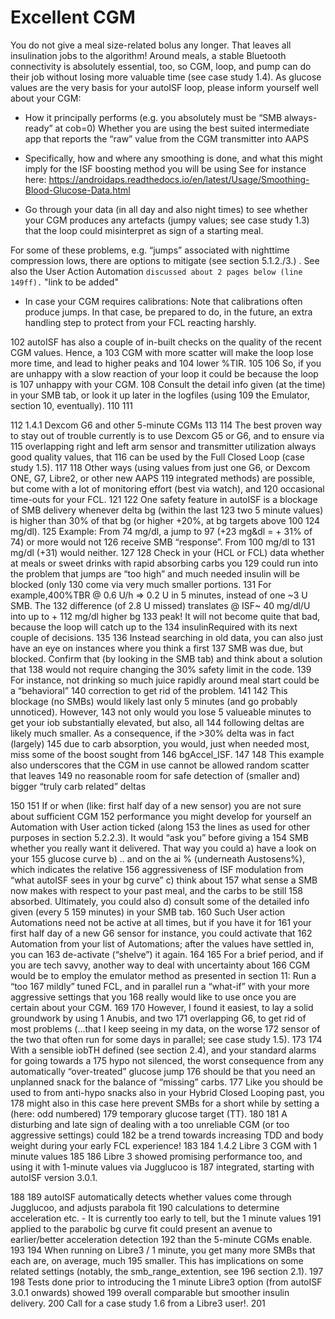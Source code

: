 # Excellent CGM

You do not give a meal size-related bolus any longer. That leaves all insulination jobs to the
algorithm! Around meals, a stable Bluetooth connectivity is absolutely essential, too, so CGM,
loop, and pump can do their job without losing more valuable time (see case study 1.4).
	As glucose values are the very basis for your autoISF loop, please inform yourself well about your CGM:
- How it principally performs (e.g. you absolutely must be “SMB always-ready” at cob=0) 
Whether you are using the best suited intermediate app that reports the “raw” value from
the CGM transmitter into AAPS

- Specifically, how and where any smoothing is done, and what this might imply for the ISF
boosting method you will be using See for instance here:
https://androidaps.readthedocs.io/en/latest/Usage/Smoothing-Blood-Glucose-Data.html

- Go through your data (in all day and also night times) to see whether your CGM produces
any artefacts (jumpy values; see case study 1.3) that the loop could misinterpret as sign of
a starting meal.

For some of these problems, e.g. “jumps” associated with nighttime compression lows,
there are options to mitigate (see section 5.1.2./3.) . See also the User Action Automation 
`discussed about 2 pages below (line 149ff).`  "link to be added"

- In case your CGM requires calibrations: Note that calibrations often produce jumps. In that
case, be prepared to do, in the future, an extra handling step to protect from your FCL reacting harshly.


102	autoISF has also a couple of in-built checks on the quality of the recent CGM values. Hence, a
103	CGM with more scatter will make the loop lose more time, and lead to higher peaks and
104	lower %TIR.
105
106	So, if you are unhappy with a slow reaction of your loop it could be because the loop is
107	unhappy with your CGM.
108	Consult the detail info given (at the time) in your SMB tab, or look it up later in the logfiles (using
109	the Emulator, section 10, eventually).
110
111

112	1.4.1 Dexcom G6 and other 5-minute CGMs
113
114	The best proven way to stay out of trouble currently is to use Dexcom G5 or G6, and to ensure via
115	overlapping right and left arm sensor and transmitter utilization always good quality values, that
116	can be used by the Full Closed Loop (case study 1.5).
117
118	Other ways (using values from just one G6, or Dexcom ONE, G7, Libre2, or other new AAPS
119	integrated methods) are possible, but come with a lot of monitoring effort (best via watch), and
120	occasional time-outs for your FCL.
121
122	One safety feature in autoISF is a blockage of SMB delivery whenever delta bg (within the last
123	two 5 minute values) is higher than 30% of that bg (or higher +20%, at bg targets above 100
124	mg/dl).
125	Example: From 74 mg/dl, a jump to 97 (+23 mg&dl = + 31% of 74) or more would not
126	receive SMB “response”. From 100 mg/dl to 131 mg/dl (+31) would neither.
127
128	Check in your (HCL or FCL) data whether at meals or sweet drinks with rapid absorbing carbs you
129	could run into the problem that jumps are “too high” and much needed insulin will be blocked (only
130	come via very much smaller portions.
131	For example,400%TBR @ 0.6 U/h => 0.2 U in 5 minutes, instead of one ~3 U SMB. The
132	difference (of 2.8 U missed) translates @ ISF~ 40 mg/dl/U into up to + 112 mg/dl higher bg
133	peak! It will not become quite that bad, because the loop will catch up to the
134	insulinRequired with its next couple of decisions.
135
136	Instead searching in old data, you can also just have an eye on instances where you think a first
137	SMB was due, but blocked. Confirm that (by looking in the SMB tab) and think about a solution that
138	would not require changing the 30% safety limit in the code.
139	For instance, not drinking so much juice rapidly around meal start could be a “behavioral”
140	correction to get rid of the problem.
141
142	This blockage (no SMBs) would likely last only 5 minutes (and go probably unnoticed). However,
143	not only would you lose 5 valueable minutes to get your iob substantially elevated, but also, all
144	following deltas are likely much smaller. As a consequence, if the >30% delta was in fact (largely)
145	due to carb absorption, you would, just when needed most, miss some of the boost sought from
146	bgAccel_ISF.
147
148	This example also underscores that the CGM in use cannot be allowed random scatter that leaves
149	no reasonable room for safe detection of (smaller and) bigger “truly carb related” deltas

150
151	If or when (like: first half day of a new sensor) you are not sure about sufficient CGM
152	performance you might develop for yourself an Automation with User action ticked (along
153	the lines as used for other purposes in section 5.2.2.3). It would “ask you” before giving a
154	SMB whether you really want it delivered. That way you could a) have a look on your
155	glucose curve b) .. and on the ai % (underneath Austosens%), which indicates the relative
156	aggressiveness of ISF modulation from “what autoISF sees in your bg curve” c) think about
157	what sense a SMB now makes with respect to your past meal, and the carbs to be still
158	absorbed. Ultimately, you could also d) consult some of the detailed info given (every 5
159	minutes) in your SMB tab.
160	Such User action Automations need not be active at all times, but if you have it for
161	your first half day of a new G6 sensor for instance, you could activate that
162	Automation from your list of Automations; after the values have settled in, you can
163	de-activate (“shelve”) it again.
164
165	For a brief period, and if you are tech savvy, another way to deal with uncertainty about
166	CGM would be to employ the emulator method as presented in section 11: Run a “too
167	mildly” tuned FCL, and in parallel run a “what-if” with your more aggressive settings that you
168	really would like to use once you are certain about your CGM.
169
170	However, I found it easiest, to lay a solid groundwork by using 1 Anubis, and two
171	overlapping G6, to get rid of most problems (…that I keep seeing in my data, on the worse
172	sensor of the two that often run for some days in parallel; see case study 1.5).
173
174	With a sensible iobTH defined (see section 2.4), and your standard alarms for going towards a
175	hypo not silenced, the worst consequence from any automatically “over-treated” glucose jump
176	should be that you need an unplanned snack for the balance of “missing” carbs.
177	Like you should be used to from anti-hypo snacks also in your Hybrid Closed Looping past, you
178	might also in this case here prevent SMBs for a short while by setting a (here: odd numbered)
179	temporary glucose target (TT).
180
181	A disturbing and late sign of dealing with a too unreliable CGM (or too aggressive settings) could
182	be a trend towards increasing TDD and body weight during your early FCL experience!
183
184	1.4.2 Libre 3 CGM with 1 minute values
185
186	Libre 3 showed promising performance too, and using it with 1-minute values via Jugglucoo is
187	integrated, starting with autoISF version 3.0.1.

188
189	autoISF automatically detects whether values come through Jugglucoo, and adjusts parabola fit
190	calculations to determine acceleration etc. - It is currently too early to tell, but the 1 minute values
191	applied to the parabolic bg curve fit could present an avenue to earlier/better acceleration detection
192	than the 5-minute CGMs enable.
193
194	When running on Libre3 / 1 minute, you get many more SMBs that each are, on average, much
195	smaller. This has implications on some related settings (notably, the smb_range_extention, see
196	section 2.1).
197
198	Tests done prior to introducing the 1 minute Libre3 option (from autoISF 3.0.1 onwards) showed
199	overall comparable but smoother insulin delivery.
200	Call for a case study 1.6 from a Libre3 user!.
201
